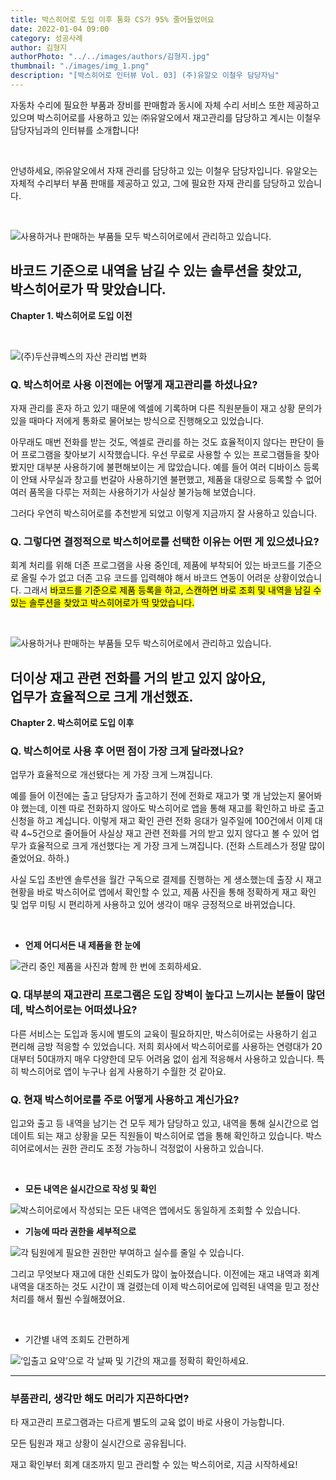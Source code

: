 ```yaml
---
title: 박스히어로 도입 이후 통화 CS가 95% 줄어들었어요
date: 2022-01-04 09:00
category: 성공사례
author: 김형지
authorPhoto: "../../images/authors/김형지.jpg"
thumbnail: "./images/img_1.png"
description: "[박스히어로 인터뷰 Vol. 03] (주)유알오 이철우 담당자님"
---
```


<gray-box title="[박스히어로 인터뷰 vol.03] (주)유알오">

자동차 수리에 필요한 부품과 장비를 판매함과 동시에 자체 수리 서비스 또한 제공하고 있으며 박스히어로를 사용하고 있는 ㈜유알오에서 재고관리를 담당하고 계시는 이철우 담당자님과의 인터뷰를 소개합니다!

</gray-box>

<br/>

안녕하세요, ㈜유알오에서 자재 관리를 담당하고 있는 이철우 담당자입니다. 유알오는 자체적 수리부터 부품 판매를 제공하고 있고, 그에 필요한 자재 관리를 담당하고 있습니다.

<br/>

![사용하거나 판매하는 부품들 모두 박스히어로에서 관리하고 있습니다. ](images/img_3.jpg)

## 바코드 기준으로 내역을 남길 수 있는 솔루션을 찾았고,<br/>박스히어로가 딱 맞았습니다.

<gray-text>**Chapter 1. 박스히어로 도입 이전**</gray-text>

<br/>

![(주)두산큐벡스의 자산 관리법 변화](images/img_4.png)

### Q. 박스히어로 사용 이전에는 어떻게 재고관리를 하셨나요?

자재 관리를 혼자 하고 있기 때문에 엑셀에 기록하며 다른 직원분들이 재고 상황 문의가 있을 때마다 저에게 통화로 물어보는 방식으로 진행해오고 있었습니다.

아무래도 매번 전화를 받는 것도, 엑셀로 관리를 하는 것도 효율적이지 않다는 판단이 들어 프로그램을 찾아보기 시작했습니다. 우선 무료로 사용할 수 있는 프로그램들을 찾아봤지만 대부분 사용하기에 불편해보이는 게 많았습니다. 예를 들어 여러 디바이스 등록이 안돼 사무실과 창고를 번갈아 사용하기엔 불편했고, 제품을 대량으로 등록할 수 없어 여러 품목을 다루는 저희는 사용하기가 사실상 불가능해 보였습니다.

그러다 우연히 박스히어로를 추천받게 되었고 이렇게 지금까지 잘 사용하고 있습니다.

### Q. 그렇다면 결정적으로 박스히어로를 선택한 이유는 어떤 게 있으셨나요?

회계 처리를 위해 더존 프로그램을 사용 중인데, 제품에 부착되어 있는 바코드를 기준으로 올릴 수가 없고 더존 고유 코드를 입력해야 해서 바코드 연동이 어려운 상황이었습니다. 그래서 <mark>바코드를 기준으로 제품 등록을 하고, 스캔하면 바로 조회 및 내역을 남길 수 있는 솔루션을 찾았고 박스히어로가 딱 맞았습니다.</mark>

<br/>

![사용하거나 판매하는 부품들 모두 박스히어로에서 관리하고 있습니다. ](images/img_5.jpg)

## 더이상 재고 관련 전화를 거의 받고 있지 않아요, <br/>업무가 효율적으로 크게 개선했죠.

<gray-text>**Chapter 2. 박스히어로 도입 이후**</gray-text>

### Q. 박스히어로 사용 후 어떤 점이 가장 크게 달라졌나요?

업무가 효율적으로 개선됐다는 게 가장 크게 느껴집니다.

예를 들어 이전에는 출고 담당자가 출고하기 전에 전화로 재고가 몇 개 남았는지 물어봐야 했는데, 이젠 따로 전화하지 않아도 박스히어로 앱을 통해 재고를 확인하고 바로 출고 신청을 하고 계십니다. 이렇게 재고 확인 관련 전화 응대가 일주일에 100건에서 이제 대략 4~5건으로 줄어들어 사실상 재고 관련 전화를 거의 받고 있지 않다고 볼 수 있어 업무가 효율적으로 크게 개선했다는 게 가장 크게 느껴집니다. (전화 스트레스가 정말 많이 줄었어요. 하하.)

사실 도입 초반엔 솔루션을 월간 구독으로 결제를 진행하는 게 생소했는데 출장 시 재고 현황을 바로 박스히어로 앱에서 확인할 수 있고, 제품 사진을 통해 정확하게 재고 확인 및 업무 미팅 시 편리하게 사용하고 있어 생각이 매우 긍정적으로 바뀌었습니다.

<br/>

- **언제 어디서든 내 제품을 한 눈에**

![관리 중인 제품을 사진과 함께 한 번에 조회하세요.](images/img_6.png)

### Q. 대부분의 재고관리 프로그램은 도입 장벽이 높다고 느끼시는 분들이 많던데, 박스히어로는 어떠셨나요?

다른 서비스는 도입과 동시에 별도의 교육이 필요하지만, 박스히어로는 사용하기 쉽고 편리해 금방 적응할 수 있었습니다. 저희 회사에서 박스히어로를 사용하는 연령대가 20대부터 50대까지 매우 다양한데 모두 어려움 없이 쉽게 적응해서 사용하고 있습니다. 특히 박스히어로 앱이 누구나 쉽게 사용하기 수월한 것 같아요.

### Q.  현재 박스히어로를 주로 어떻게 사용하고 계신가요?

입고와 출고 등 내역을 남기는 건 모두 제가 담당하고 있고, 내역을 통해 실시간으로 업데이트 되는 재고 상황을 모든 직원들이 박스히어로 앱을 통해 확인하고 있습니다. 박스히어로에서는 권한 관리도 조정 가능하니 걱정없이 사용하고 있습니다.

<br/>

- **모든 내역은 실시간으로 작성 및 확인**

![박스히어로에서 작성되는 모든 내역은 앱에서도 동일하게 조회할 수 있습니다.](images/img_7.png)

- **기능에 따라 권한을 세부적으로**

![각 팀원에게 필요한 권한만 부여하고 실수를 줄일 수 있습니다.](images/img_8.png)

그리고 무엇보다 재고에 대한 신뢰도가 많이 높아졌습니다. 이전에는 재고 내역과 회계 내역을 대조하는 것도 시간이 꽤 걸렸는데 이제 박스히어로에 입력된 내역을 믿고 정산 처리를 해서 훨씬 수월해졌어요.

<br/>

-  기간별 내역 조회도 간편하게

![‘입출고 요약’으로 각 날짜 및 기간의 재고를 정확히 확인하세요. ](images/img_9.png)

<hr/>

### 부품관리, 생각만 해도 머리가 지끈하다면?

타 재고관리 프로그램과는 다르게 별도의 교육 없이 바로 사용이 가능합니다.

모든 팀원과 재고 상황이 실시간으로 공유됩니다.

재고 확인부터 회계 대조까지 믿고 관리할 수 있는 박스히어로, 지금 시작하세요!
